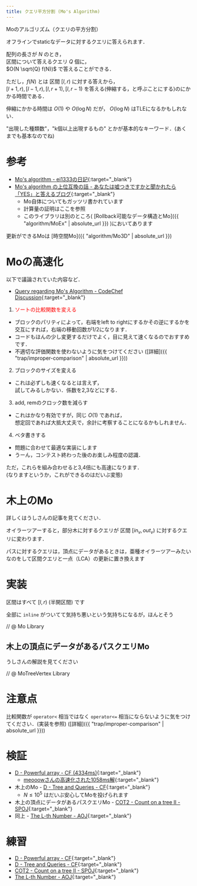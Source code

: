 ```yaml
---
title: クエリ平方分割 (Mo's Algorithm)
---
```


Moのアルゴリズム（クエリの平方分割）

オフラインでstaticなデータに対するクエリに答えられます．

配列の長さが $N$ のとき，  
区間について答えるクエリ $Q$ 個に，  
$O(N \sqrt{Q} f(N))$ で答えることができる．

ただし，$f(N)$ とは 区間 $[l, r)$ に対する答えから，  
$[l + 1, r), [l - 1, r), [l, r + 1), [l, r - 1)$ を答える(伸縮する，と呼ぶことにする)のにかかる時間である．
<!--]-->

伸縮にかかる時間は $O(1)$ や $O(\log N)$ だが， $O(\log N)$ はTLEになるかもしれない．

"出現した種類数"，"k個以上出現するもの" とかが基本的なキーワード．(あくまでも基本なのでね)

# 参考

* [Mo's algorithm - ei1333の日記](https://ei1333.hateblo.jp/entry/2017/09/11/211011){:target="_blank"}<!--_-->
* [Mo's algorithm の上位互換の話 - あなたは嘘つきですかと聞かれたら「YES」と答えるブログ](http://snuke.hatenablog.com/entry/2016/07/01/000000){:target="_blank"}<!--_-->
  * Mo自体についてもガッツリ書かれています
  * 計算量の証明はここを参照
  * このライブラリは別のところ( [Rollback可能なデータ構造とMo]({{ "algorithm/MoEx" | absolute_url }}) )においてあります

更新ができるMoは [時空間Mo]({{ "algorithm/Mo3D" | absolute_url }})

# Moの高速化

以下で議論されていた内容など．

* [Query regarding Mo's Algorithm - CodeChef Discussion](https://discuss.codechef.com/questions/119615/query-regarding-mos-algorithm){:target="_blank"}<!--_-->

1. <span style="color:red">ソートの比較関数を変える</span>
  * ブロックのパリティによって，右端をleft to rightにするかその逆にするかを交互にすれば，右端の移動回数が1/2になります．
  * コードもほんの少し変更するだけでよく，目に見えて速くなるのでおすすめです．
  * 不適切な評価関数を使わないように気をつけてください ([詳細]({{ "trap/improper-comparison" | absolute_url }}))
2. ブロックのサイズを変える
  * これは必ずしも速くなるとは言えず，  
  試してみるしかない．係数を2,3などにする．
3. add, remのクロック数を減らす
  * これはかなり有効ですが，同じ $O(1)$ であれば，  
  想定回であれば大抵大丈夫で，余計に考察することになるかもしれません．
4. ベタ書きする
  * 問題に合わせて最適な実装にします
  * うーん，コンテスト終わった後のお楽しみ程度の認識．

ただ，これらを組み合わせると3,4倍にも高速になります．  
(なりますというか，これができるのはだいぶ変態)

# 木上のMo

詳しくはうしさんの記事を見てください．

オイラーツアーすると，部分木に対するクエリが 区間 $[in_v, out_v)$ に対するクエリに変わります．
<!--]-->

パスに対するクエリは，頂点にデータがあるときは，亜種オイラーツアーみたいなのをして区間クエリと一点（LCA）の更新に置き換えます

# 実装

区間はすべて $[l, r)$ (半開区間) です

全部に `inline` がついてて気持ち悪いという気持ちになるが，ほんとそう

// @ Mo Library

## 木上の頂点にデータがあるパスクエリMo

うしさんの解説を見てください

// @ MoTreeVertex Library

# 注意点

比較関数が `operator<` 相当ではなく `operator<=` 相当にならないように気をつけてください．(実装を参照) ([詳細]({{ "trap/improper-comparison" | absolute_url }}))

# 検証

* [D - Powerful array - CF (4334ms)](https://codeforces.com/contest/86/submission/42720275){:target="_blank"}<!--_-->
  * [meooowさんの高速化された1058ms解](https://codeforces.com/contest/86/submission/33239378){:target="_blank"}<!--_-->
* 木上のMo - [D - Tree and Queries - CF](https://codeforces.com/contest/375/submission/42721054){:target="_blank"}<!--_-->
  * $N \leq 10^5$ はだいぶ安心してMoを投げられます
* 木上の頂点にデータがあるパスクエリMo - [COT2 - Count on a tree II - SPOJ](https://www.spoj.com/files/src/22296870/){:target="_blank"}<!--_-->
* 同上 - [The L-th Number - AOJ](https://onlinejudge.u-aizu.ac.jp/status/users/luma/submissions/1/2270/judge/3127075/C++14){:target="_blank"}<!--_-->

# 練習

* [D - Powerful array - CF](https://codeforces.com/contest/86/problem/D){:target="_blank"}<!--_-->
* [D - Tree and Queries - CF](https://codeforces.com/contest/375/problem/D){:target="_blank"}<!--_-->
* [COT2 - Count on a tree II - SPOJ](https://www.spoj.com/problems/COT2/){:target="_blank"}<!--_-->
* [The L-th Number - AOJ](https://onlinejudge.u-aizu.ac.jp/problems/2270){:target="_blank"}<!--_-->


